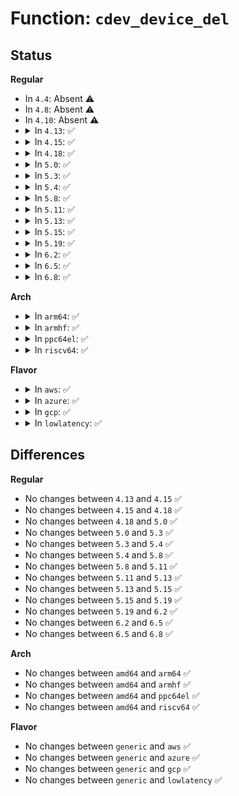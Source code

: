 # Function: <code>cdev_device_del</code>

## Status
<b>Regular</b>
<ul>
<li>
In <code>4.4</code>: Absent ⚠️
</li>
<li>
In <code>4.8</code>: Absent ⚠️
</li>
<li>
In <code>4.10</code>: Absent ⚠️
</li>
<li>
<details>
<summary>In <code>4.13</code>: ✅</summary>

```c
void cdev_device_del(struct cdev *cdev, struct device *dev);
```

**Collision:** Unique Global

**Inline:** No

**Transformation:** False

**Instances:**

```
In fs/char_dev.c (ffffffff81255bf0)
Location: fs/char_dev.c:546
Inline: False
Direct callers:
  - drivers/gpio/gpiolib.c:gpiochip_remove
  - drivers/gpio/gpiolib.c:gpiochip_setup_dev
  - drivers/char/tpm/tpm-chip.c:tpm_chip_unregister
  - drivers/char/tpm/tpm-chip.c:tpm_chip_unregister
  - drivers/input/mousedev.c:mousedev_destroy
  - drivers/input/evdev.c:evdev_disconnect
  - drivers/rtc/class.c:rtc_device_unregister
```
**Symbols:**

```
ffffffff81255bf0-ffffffff81255c21: cdev_device_del (STB_GLOBAL)
```
</details>
</li>
<li>
<details>
<summary>In <code>4.15</code>: ✅</summary>

```c
void cdev_device_del(struct cdev *cdev, struct device *dev);
```

**Collision:** Unique Global

**Inline:** No

**Transformation:** False

**Instances:**

```
In fs/char_dev.c (ffffffff81277d80)
Location: fs/char_dev.c:571
Inline: False
Direct callers:
  - drivers/gpio/gpiolib.c:gpiochip_remove
  - drivers/gpio/gpiolib.c:gpiochip_setup_dev
  - drivers/char/tpm/tpm-chip.c:tpm_chip_unregister
  - drivers/char/tpm/tpm-chip.c:tpm_chip_unregister
  - drivers/input/mousedev.c:mousedev_destroy
  - drivers/input/evdev.c:evdev_disconnect
  - drivers/rtc/class.c:rtc_device_unregister
```
**Symbols:**

```
ffffffff81277d80-ffffffff81277db1: cdev_device_del (STB_GLOBAL)
```
</details>
</li>
<li>
<details>
<summary>In <code>4.18</code>: ✅</summary>

```c
void cdev_device_del(struct cdev *cdev, struct device *dev);
```

**Collision:** Unique Global

**Inline:** No

**Transformation:** False

**Instances:**

```
In fs/char_dev.c (ffffffff8129e750)
Location: fs/char_dev.c:571
Inline: False
Direct callers:
  - drivers/gpio/gpiolib.c:gpiochip_remove
  - drivers/gpio/gpiolib.c:gpiochip_setup_dev
  - drivers/char/tpm/tpm-chip.c:tpm_chip_unregister
  - drivers/char/tpm/tpm-chip.c:tpm_chip_unregister
  - drivers/input/mousedev.c:mousedev_destroy
  - drivers/input/evdev.c:evdev_disconnect
  - drivers/rtc/class.c:rtc_device_unregister
```
**Symbols:**

```
ffffffff8129e750-ffffffff8129e786: cdev_device_del (STB_GLOBAL)
```
</details>
</li>
<li>
<details>
<summary>In <code>5.0</code>: ✅</summary>

```c
void cdev_device_del(struct cdev *cdev, struct device *dev);
```

**Collision:** Unique Global

**Inline:** No

**Transformation:** False

**Instances:**

```
In fs/char_dev.c (ffffffff812b3a30)
Location: fs/char_dev.c:571
Inline: False
Direct callers:
  - drivers/gpio/gpiolib.c:gpiochip_remove
  - drivers/gpio/gpiolib.c:gpiochip_setup_dev
  - drivers/char/tpm/tpm-chip.c:tpm_chip_unregister
  - drivers/char/tpm/tpm-chip.c:tpm_chip_unregister
  - drivers/input/mousedev.c:mousedev_destroy
  - drivers/input/evdev.c:evdev_disconnect
  - drivers/rtc/class.c:devm_rtc_release_device
```
**Symbols:**

```
ffffffff812b3a30-ffffffff812b3a66: cdev_device_del (STB_GLOBAL)
```
</details>
</li>
<li>
<details>
<summary>In <code>5.3</code>: ✅</summary>

```c
void cdev_device_del(struct cdev *cdev, struct device *dev);
```

**Collision:** Unique Global

**Inline:** No

**Transformation:** False

**Instances:**

```
In fs/char_dev.c (ffffffff812d0740)
Location: fs/char_dev.c:568
Inline: False
Direct callers:
  - drivers/gpio/gpiolib.c:gpiochip_remove
  - drivers/gpio/gpiolib.c:gpiochip_setup_dev
  - drivers/char/tpm/tpm-chip.c:tpm_chip_unregister
  - drivers/char/tpm/tpm-chip.c:tpm_chip_unregister
  - drivers/input/mousedev.c:mousedev_destroy
  - drivers/input/evdev.c:evdev_disconnect
  - drivers/rtc/class.c:devm_rtc_release_device
```
**Symbols:**

```
ffffffff812d0740-ffffffff812d0776: cdev_device_del (STB_GLOBAL)
```
</details>
</li>
<li>
<details>
<summary>In <code>5.4</code>: ✅</summary>

```c
void cdev_device_del(struct cdev *cdev, struct device *dev);
```

**Collision:** Unique Global

**Inline:** No

**Transformation:** False

**Instances:**

```
In fs/char_dev.c (ffffffff812e22f0)
Location: fs/char_dev.c:568
Inline: False
Direct callers:
  - kernel/time/posix-clock.c:posix_clock_unregister
  - drivers/gpio/gpiolib.c:gpiochip_remove
  - drivers/gpio/gpiolib.c:gpiochip_setup_dev
  - drivers/char/tpm/tpm-chip.c:tpm_chip_unregister
  - drivers/char/tpm/tpm-chip.c:tpm_chip_unregister
  - drivers/input/mousedev.c:mousedev_destroy
  - drivers/input/evdev.c:evdev_disconnect
  - drivers/rtc/class.c:devm_rtc_release_device
  - drivers/watchdog/watchdog_dev.c:watchdog_cdev_unregister
```
**Symbols:**

```
ffffffff812e22f0-ffffffff812e2326: cdev_device_del (STB_GLOBAL)
```
</details>
</li>
<li>
<details>
<summary>In <code>5.8</code>: ✅</summary>

```c
void cdev_device_del(struct cdev *cdev, struct device *dev);
```

**Collision:** Unique Global

**Inline:** No

**Transformation:** False

**Instances:**

```
In fs/char_dev.c (ffffffff81319700)
Location: fs/char_dev.c:571
Inline: False
Direct callers:
  - kernel/time/posix-clock.c:posix_clock_unregister
  - drivers/gpio/gpiolib.c:gpiochip_remove
  - drivers/gpio/gpiolib.c:gpiochip_setup_dev
  - drivers/char/tpm/tpm-chip.c:tpm_chip_unregister
  - drivers/char/tpm/tpm-chip.c:tpm_chip_unregister
  - drivers/input/mousedev.c:mousedev_disconnect
  - drivers/input/mousedev.c:mousedev_connect
  - drivers/input/evdev.c:evdev_disconnect
  - drivers/rtc/class.c:devm_rtc_release_device
  - drivers/watchdog/watchdog_dev.c:watchdog_cdev_unregister
```
**Symbols:**

```
ffffffff81319700-ffffffff8131974c: cdev_device_del (STB_GLOBAL)
```
</details>
</li>
<li>
<details>
<summary>In <code>5.11</code>: ✅</summary>

```c
void cdev_device_del(struct cdev *cdev, struct device *dev);
```

**Collision:** Unique Global

**Inline:** No

**Transformation:** False

**Instances:**

```
In fs/char_dev.c (ffffffff81324de0)
Location: fs/char_dev.c:571
Inline: False
Direct callers:
  - kernel/time/posix-clock.c:posix_clock_unregister
  - drivers/gpio/gpiolib-cdev.c:gpiolib_cdev_unregister
  - drivers/char/tpm/tpm-chip.c:tpm_chip_unregister
  - drivers/char/tpm/tpm-chip.c:tpm_chip_unregister
  - drivers/input/mousedev.c:mousedev_disconnect
  - drivers/input/mousedev.c:mousedev_connect
  - drivers/input/evdev.c:evdev_disconnect
  - drivers/rtc/class.c:devm_rtc_unregister_device
  - drivers/watchdog/watchdog_dev.c:watchdog_cdev_unregister
```
**Symbols:**

```
ffffffff81324de0-ffffffff81324e2c: cdev_device_del (STB_GLOBAL)
```
</details>
</li>
<li>
<details>
<summary>In <code>5.13</code>: ✅</summary>

```c
void cdev_device_del(struct cdev *cdev, struct device *dev);
```

**Collision:** Unique Global

**Inline:** No

**Transformation:** False

**Instances:**

```
In fs/char_dev.c (ffffffff8132ae30)
Location: fs/char_dev.c:571
Inline: False
Direct callers:
  - kernel/time/posix-clock.c:posix_clock_unregister
  - drivers/gpio/gpiolib-cdev.c:gpiolib_cdev_unregister
  - drivers/char/tpm/tpm-chip.c:tpm_chip_unregister
  - drivers/char/tpm/tpm-chip.c:tpm_chip_unregister
  - drivers/input/mousedev.c:mousedev_disconnect
  - drivers/input/mousedev.c:mousedev_connect
  - drivers/input/evdev.c:evdev_disconnect
  - drivers/rtc/class.c:devm_rtc_unregister_device
  - drivers/watchdog/watchdog_dev.c:watchdog_cdev_unregister
```
**Symbols:**

```
ffffffff8132ae30-ffffffff8132ae7c: cdev_device_del (STB_GLOBAL)
```
</details>
</li>
<li>
<details>
<summary>In <code>5.15</code>: ✅</summary>

```c
void cdev_device_del(struct cdev *cdev, struct device *dev);
```

**Collision:** Unique Global

**Inline:** No

**Transformation:** False

**Instances:**

```
In fs/char_dev.c (ffffffff81378540)
Location: fs/char_dev.c:571
Inline: False
Direct callers:
  - kernel/time/posix-clock.c:posix_clock_unregister
  - block/bsg.c:bsg_register_queue
  - block/bsg.c:bsg_unregister_queue
  - drivers/gpio/gpiolib-cdev.c:gpiolib_cdev_unregister
  - drivers/char/tpm/tpm-chip.c:tpm_chip_unregister
  - drivers/char/tpm/tpm-chip.c:tpm_chip_unregister
  - drivers/input/mousedev.c:mousedev_disconnect
  - drivers/input/mousedev.c:mousedev_connect
  - drivers/input/evdev.c:evdev_disconnect
  - drivers/rtc/class.c:devm_rtc_unregister_device
  - drivers/watchdog/watchdog_dev.c:watchdog_cdev_unregister
```
**Symbols:**

```
ffffffff81378540-ffffffff8137858c: cdev_device_del (STB_GLOBAL)
```
</details>
</li>
<li>
<details>
<summary>In <code>5.19</code>: ✅</summary>

```c
void cdev_device_del(struct cdev *cdev, struct device *dev);
```

**Collision:** Unique Global

**Inline:** No

**Transformation:** False

**Instances:**

```
In fs/char_dev.c (ffffffff813f7930)
Location: fs/char_dev.c:571
Inline: False
Direct callers:
  - kernel/time/posix-clock.c:posix_clock_unregister
  - block/bsg.c:bsg_register_queue
  - block/bsg.c:bsg_unregister_queue
  - drivers/gpio/gpiolib-cdev.c:gpiolib_cdev_unregister
  - drivers/char/tpm/tpm-chip.c:tpm_chip_unregister
  - drivers/char/tpm/tpm2-space.c:tpm_devs_remove
  - drivers/input/mousedev.c:mousedev_disconnect
  - drivers/input/mousedev.c:mousedev_connect
  - drivers/input/evdev.c:evdev_disconnect
  - drivers/rtc/class.c:devm_rtc_unregister_device
  - drivers/watchdog/watchdog_dev.c:watchdog_cdev_unregister
```
**Symbols:**

```
ffffffff813f7930-ffffffff813f7994: cdev_device_del (STB_GLOBAL)
```
</details>
</li>
<li>
<details>
<summary>In <code>6.2</code>: ✅</summary>

```c
void cdev_device_del(struct cdev *cdev, struct device *dev);
```

**Collision:** Unique Global

**Inline:** No

**Transformation:** False

**Instances:**

```
In fs/char_dev.c (ffffffff81480cd0)
Location: fs/char_dev.c:578
Inline: False
Direct callers:
  - kernel/time/posix-clock.c:posix_clock_unregister
  - block/bsg.c:bsg_register_queue
  - block/bsg.c:bsg_unregister_queue
  - drivers/gpio/gpiolib-cdev.c:gpiolib_cdev_unregister
  - drivers/char/tpm/tpm-chip.c:tpm_chip_unregister
  - drivers/char/tpm/tpm2-space.c:tpm_devs_remove
  - drivers/input/mousedev.c:mousedev_exit
  - drivers/input/mousedev.c:mousedev_init
  - drivers/input/mousedev.c:mousedev_disconnect
  - drivers/input/mousedev.c:mousedev_connect
  - drivers/input/evdev.c:evdev_disconnect
  - drivers/rtc/class.c:devm_rtc_unregister_device
  - drivers/watchdog/watchdog_dev.c:watchdog_cdev_unregister
```
**Symbols:**

```
ffffffff81480cd0-ffffffff81480d34: cdev_device_del (STB_GLOBAL)
```
</details>
</li>
<li>
<details>
<summary>In <code>6.5</code>: ✅</summary>

```c
void cdev_device_del(struct cdev *cdev, struct device *dev);
```

**Collision:** Unique Global

**Inline:** No

**Transformation:** False

**Instances:**

```
In fs/char_dev.c (ffffffff814b58f0)
Location: fs/char_dev.c:578
Inline: False
Direct callers:
  - kernel/time/posix-clock.c:posix_clock_unregister
  - block/bsg.c:bsg_register_queue
  - block/bsg.c:bsg_unregister_queue
  - drivers/gpio/gpiolib-cdev.c:gpiolib_cdev_unregister
  - drivers/char/tpm/tpm-chip.c:tpm_chip_unregister
  - drivers/char/tpm/tpm2-space.c:tpm_devs_remove
  - drivers/input/mousedev.c:mousedev_exit
  - drivers/input/mousedev.c:mousedev_init
  - drivers/input/mousedev.c:mousedev_disconnect
  - drivers/input/mousedev.c:mousedev_connect
  - drivers/input/evdev.c:evdev_disconnect
  - drivers/rtc/class.c:devm_rtc_unregister_device
  - drivers/i2c/i2c-dev.c:i2cdev_detach_adapter
  - drivers/watchdog/watchdog_dev.c:watchdog_cdev_unregister
```
**Symbols:**

```
ffffffff814b58f0-ffffffff814b5954: cdev_device_del (STB_GLOBAL)
```
</details>
</li>
<li>
<details>
<summary>In <code>6.8</code>: ✅</summary>

```c
void cdev_device_del(struct cdev *cdev, struct device *dev);
```

**Collision:** Unique Global

**Inline:** No

**Transformation:** False

**Instances:**

```
In fs/char_dev.c (ffffffff814e7c00)
Location: fs/char_dev.c:578
Inline: False
Direct callers:
  - kernel/time/posix-clock.c:posix_clock_unregister
  - block/bsg.c:bsg_register_queue
  - block/bsg.c:bsg_unregister_queue
  - drivers/gpio/gpiolib-cdev.c:gpiolib_cdev_unregister
  - drivers/char/tpm/tpm-chip.c:tpm_chip_unregister
  - drivers/char/tpm/tpm2-space.c:tpm_devs_remove
  - drivers/input/mousedev.c:mousedev_exit
  - drivers/input/mousedev.c:mousedev_init
  - drivers/input/mousedev.c:mousedev_disconnect
  - drivers/input/mousedev.c:mousedev_connect
  - drivers/input/evdev.c:evdev_disconnect
  - drivers/rtc/class.c:devm_rtc_unregister_device
  - drivers/i2c/i2c-dev.c:i2cdev_detach_adapter
  - drivers/watchdog/watchdog_dev.c:watchdog_cdev_unregister
```
**Symbols:**

```
ffffffff814e7c00-ffffffff814e7c64: cdev_device_del (STB_GLOBAL)
```
</details>
</li>
</ul>
<b>Arch</b>
<ul>
<li>
<details>
<summary>In <code>arm64</code>: ✅</summary>

```c
void cdev_device_del(struct cdev *cdev, struct device *dev);
```

**Collision:** Unique Global

**Inline:** No

**Transformation:** False

**Instances:**

```
In fs/char_dev.c (ffff800010389a88)
Location: fs/char_dev.c:568
Inline: False
Direct callers:
  - kernel/time/posix-clock.c:posix_clock_unregister
  - drivers/gpio/gpiolib.c:gpiochip_remove
  - drivers/gpio/gpiolib.c:gpiochip_setup_dev
  - drivers/char/tpm/tpm-chip.c:tpm_chip_unregister
  - drivers/char/tpm/tpm-chip.c:tpm_chip_unregister
  - drivers/input/mousedev.c:mousedev_destroy
  - drivers/input/evdev.c:evdev_disconnect
  - drivers/rtc/class.c:devm_rtc_release_device
  - drivers/watchdog/watchdog_dev.c:watchdog_cdev_unregister
```
**Symbols:**

```
ffff800010389a88-ffff800010389ad4: cdev_device_del (STB_GLOBAL)
```
</details>
</li>
<li>
<details>
<summary>In <code>armhf</code>: ✅</summary>

```c
void cdev_device_del(struct cdev *cdev, struct device *dev);
```

**Collision:** Unique Global

**Inline:** No

**Transformation:** False

**Instances:**

```
In fs/char_dev.c (c0571dfc)
Location: fs/char_dev.c:568
Inline: False
Direct callers:
  - kernel/time/posix-clock.c:posix_clock_unregister
  - drivers/gpio/gpiolib.c:gpiochip_remove
  - drivers/gpio/gpiolib.c:gpiochip_setup_dev
  - drivers/char/tpm/tpm-chip.c:tpm_chip_unregister
  - drivers/char/tpm/tpm-chip.c:tpm_chip_unregister
  - drivers/input/mousedev.c:mousedev_destroy
  - drivers/input/evdev.c:evdev_disconnect
  - drivers/rtc/class.c:devm_rtc_release_device
  - drivers/watchdog/watchdog_dev.c:watchdog_cdev_unregister
```
**Symbols:**

```
c0571dfc-c0571e38: cdev_device_del (STB_GLOBAL)
```
</details>
</li>
<li>
<details>
<summary>In <code>ppc64el</code>: ✅</summary>

```c
void cdev_device_del(struct cdev *cdev, struct device *dev);
```

**Collision:** Unique Global

**Inline:** No

**Transformation:** False

**Instances:**

```
In fs/char_dev.c (c000000000480530)
Location: fs/char_dev.c:568
Inline: False
Direct callers:
  - kernel/time/posix-clock.c:posix_clock_unregister
  - drivers/gpio/gpiolib.c:gpiochip_remove
  - drivers/gpio/gpiolib.c:gpiochip_remove
  - drivers/gpio/gpiolib.c:gpiochip_setup_dev
  - drivers/char/tpm/tpm-chip.c:tpm_chip_unregister
  - drivers/char/tpm/tpm-chip.c:tpm_chip_unregister
  - drivers/input/mousedev.c:mousedev_destroy
  - drivers/input/evdev.c:evdev_disconnect
  - drivers/rtc/class.c:devm_rtc_release_device
  - drivers/watchdog/watchdog_dev.c:watchdog_cdev_unregister
```
**Symbols:**

```
c000000000480530-c0000000004805ac: cdev_device_del (STB_GLOBAL)
```
</details>
</li>
<li>
<details>
<summary>In <code>riscv64</code>: ✅</summary>

```c
void cdev_device_del(struct cdev *cdev, struct device *dev);
```

**Collision:** Unique Global

**Inline:** No

**Transformation:** False

**Instances:**

```
In fs/char_dev.c (ffffffe00025bc22)
Location: fs/char_dev.c:568
Inline: False
Direct callers:
  - kernel/time/posix-clock.c:posix_clock_unregister
  - drivers/gpio/gpiolib.c:gpiochip_remove
  - drivers/gpio/gpiolib.c:gpiochip_setup_dev
  - drivers/char/tpm/tpm-chip.c:tpm_chip_unregister
  - drivers/char/tpm/tpm-chip.c:tpm_chip_unregister
  - drivers/input/mousedev.c:mousedev_destroy
  - drivers/input/evdev.c:evdev_disconnect
  - drivers/rtc/class.c:devm_rtc_release_device
  - drivers/watchdog/watchdog_dev.c:watchdog_cdev_unregister
```
**Symbols:**

```
ffffffe00025bc22-ffffffe00025bc6e: cdev_device_del (STB_GLOBAL)
```
</details>
</li>
</ul>
<b>Flavor</b>
<ul>
<li>
<details>
<summary>In <code>aws</code>: ✅</summary>

```c
void cdev_device_del(struct cdev *cdev, struct device *dev);
```

**Collision:** Unique Global

**Inline:** No

**Transformation:** False

**Instances:**

```
In fs/char_dev.c (ffffffff812da8d0)
Location: fs/char_dev.c:568
Inline: False
Direct callers:
  - kernel/time/posix-clock.c:posix_clock_unregister
  - drivers/gpio/gpiolib.c:gpiochip_remove
  - drivers/gpio/gpiolib.c:gpiochip_setup_dev
  - drivers/char/tpm/tpm-chip.c:tpm_chip_unregister
  - drivers/char/tpm/tpm-chip.c:tpm_chip_unregister
  - drivers/nvme/host/core.c:nvme_do_delete_ctrl
  - drivers/input/mousedev.c:mousedev_destroy
  - drivers/input/evdev.c:evdev_disconnect
  - drivers/rtc/class.c:devm_rtc_release_device
  - drivers/watchdog/watchdog_dev.c:watchdog_cdev_unregister
```
**Symbols:**

```
ffffffff812da8d0-ffffffff812da906: cdev_device_del (STB_GLOBAL)
```
</details>
</li>
<li>
<details>
<summary>In <code>azure</code>: ✅</summary>

```c
void cdev_device_del(struct cdev *cdev, struct device *dev);
```

**Collision:** Unique Global

**Inline:** No

**Transformation:** False

**Instances:**

```
In fs/char_dev.c (ffffffff812cb550)
Location: fs/char_dev.c:568
Inline: False
Direct callers:
  - kernel/time/posix-clock.c:posix_clock_unregister
  - drivers/gpio/gpiolib.c:gpiochip_remove
  - drivers/gpio/gpiolib.c:gpiochip_setup_dev
  - drivers/char/tpm/tpm-chip.c:tpm_chip_unregister
  - drivers/char/tpm/tpm-chip.c:tpm_chip_unregister
  - drivers/nvme/host/core.c:nvme_do_delete_ctrl
  - drivers/input/mousedev.c:mousedev_destroy
  - drivers/input/evdev.c:evdev_disconnect
  - drivers/rtc/class.c:devm_rtc_release_device
  - drivers/watchdog/watchdog_dev.c:watchdog_cdev_unregister
```
**Symbols:**

```
ffffffff812cb550-ffffffff812cb586: cdev_device_del (STB_GLOBAL)
```
</details>
</li>
<li>
<details>
<summary>In <code>gcp</code>: ✅</summary>

```c
void cdev_device_del(struct cdev *cdev, struct device *dev);
```

**Collision:** Unique Global

**Inline:** No

**Transformation:** False

**Instances:**

```
In fs/char_dev.c (ffffffff812d86e0)
Location: fs/char_dev.c:568
Inline: False
Direct callers:
  - kernel/time/posix-clock.c:posix_clock_unregister
  - drivers/gpio/gpiolib.c:gpiochip_remove
  - drivers/gpio/gpiolib.c:gpiochip_setup_dev
  - drivers/char/tpm/tpm-chip.c:tpm_chip_unregister
  - drivers/char/tpm/tpm-chip.c:tpm_chip_unregister
  - drivers/input/mousedev.c:mousedev_destroy
  - drivers/input/evdev.c:evdev_disconnect
  - drivers/rtc/class.c:devm_rtc_release_device
  - drivers/watchdog/watchdog_dev.c:watchdog_cdev_unregister
```
**Symbols:**

```
ffffffff812d86e0-ffffffff812d8716: cdev_device_del (STB_GLOBAL)
```
</details>
</li>
<li>
<details>
<summary>In <code>lowlatency</code>: ✅</summary>

```c
void cdev_device_del(struct cdev *cdev, struct device *dev);
```

**Collision:** Unique Global

**Inline:** No

**Transformation:** False

**Instances:**

```
In fs/char_dev.c (ffffffff812e95d0)
Location: fs/char_dev.c:568
Inline: False
Direct callers:
  - kernel/time/posix-clock.c:posix_clock_unregister
  - drivers/gpio/gpiolib.c:gpiochip_remove
  - drivers/gpio/gpiolib.c:gpiochip_setup_dev
  - drivers/char/tpm/tpm-chip.c:tpm_chip_unregister
  - drivers/char/tpm/tpm-chip.c:tpm_chip_unregister
  - drivers/input/mousedev.c:mousedev_destroy
  - drivers/input/evdev.c:evdev_disconnect
  - drivers/rtc/class.c:devm_rtc_release_device
  - drivers/watchdog/watchdog_dev.c:watchdog_cdev_unregister
```
**Symbols:**

```
ffffffff812e95d0-ffffffff812e9606: cdev_device_del (STB_GLOBAL)
```
</details>
</li>
</ul>

## Differences
<b>Regular</b>
<ul>
<li>
No changes between <code>4.13</code> and <code>4.15</code> ✅
</li>
<li>
No changes between <code>4.15</code> and <code>4.18</code> ✅
</li>
<li>
No changes between <code>4.18</code> and <code>5.0</code> ✅
</li>
<li>
No changes between <code>5.0</code> and <code>5.3</code> ✅
</li>
<li>
No changes between <code>5.3</code> and <code>5.4</code> ✅
</li>
<li>
No changes between <code>5.4</code> and <code>5.8</code> ✅
</li>
<li>
No changes between <code>5.8</code> and <code>5.11</code> ✅
</li>
<li>
No changes between <code>5.11</code> and <code>5.13</code> ✅
</li>
<li>
No changes between <code>5.13</code> and <code>5.15</code> ✅
</li>
<li>
No changes between <code>5.15</code> and <code>5.19</code> ✅
</li>
<li>
No changes between <code>5.19</code> and <code>6.2</code> ✅
</li>
<li>
No changes between <code>6.2</code> and <code>6.5</code> ✅
</li>
<li>
No changes between <code>6.5</code> and <code>6.8</code> ✅
</li>
</ul>
<b>Arch</b>
<ul>
<li>
No changes between <code>amd64</code> and <code>arm64</code> ✅
</li>
<li>
No changes between <code>amd64</code> and <code>armhf</code> ✅
</li>
<li>
No changes between <code>amd64</code> and <code>ppc64el</code> ✅
</li>
<li>
No changes between <code>amd64</code> and <code>riscv64</code> ✅
</li>
</ul>
<b>Flavor</b>
<ul>
<li>
No changes between <code>generic</code> and <code>aws</code> ✅
</li>
<li>
No changes between <code>generic</code> and <code>azure</code> ✅
</li>
<li>
No changes between <code>generic</code> and <code>gcp</code> ✅
</li>
<li>
No changes between <code>generic</code> and <code>lowlatency</code> ✅
</li>
</ul>
